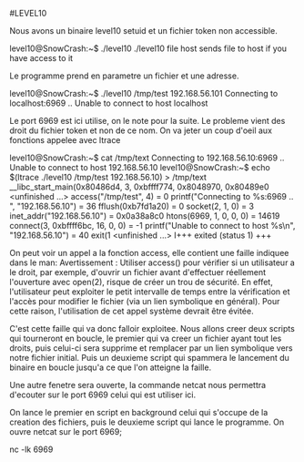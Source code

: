 #LEVEL10

Nous avons un binaire level10 setuid et un fichier token non accessible.

level10@SnowCrash:~$ ./level10
./level10 file host
	sends file to host if you have access to it

Le programme prend en parametre un fichier et une adresse.

level10@SnowCrash:~$ ./level10 /tmp/test 192.168.56.101
Connecting to localhost:6969 .. Unable to connect to host localhost

Le port 6969 est ici utilise, on le note pour la suite.
Le probleme vient des droit du fichier token et non de ce nom.
On va jeter un coup d'oeil aux fonctions appelee avec ltrace

level10@SnowCrash:~$ cat /tmp/text
Connecting to 192.168.56.10:6969 .. Unable to connect to host 192.168.56.10
level10@SnowCrash:~$ echo $(ltrace ./level10 /tmp/test 192.168.56.10) > /tmp/text
__libc_start_main(0x80486d4, 3, 0xbffff774, 0x8048970, 0x80489e0 <unfinished ...>
access("/tmp/test", 4)                                                                                                                             = 0
printf("Connecting to %s:6969 .. ", "192.168.56.10")                                                                                               = 36
fflush(0xb7fd1a20)                                                                                                                                 = 0
socket(2, 1, 0)                                                                                                                                    = 3
inet_addr("192.168.56.10")                                                                                                                         = 0x0a38a8c0
htons(6969, 1, 0, 0, 0)                                                                                                                            = 14619
connect(3, 0xbffff6bc, 16, 0, 0)                                                                                                                   = -1
printf("Unable to connect to host %s\n", "192.168.56.10")                                                                                          = 40
exit(1 <unfinished ...>
I+++ exited (status 1) +++

On peut voir un appel a la fonction access, elle contient une faille indiquee
dans le man: 
Avertissement : Utiliser access() pour vérifier si un utilisateur a le droit, par exemple, d'ouvrir un fichier avant d'effectuer réellement l'ouverture avec open(2), risque de créer un trou de sécurité. En effet, l'utilisateur peut exploiter le petit intervalle de temps entre la vérification et l'accès pour modifier le fichier (via un lien symbolique en général). Pour cette raison, l'utilisation de cet appel système devrait être évitée.

C'est cette faille qui va donc falloir exploitee.
Nous allons creer deux scripts qui tourneront en boucle, le premier qui va creer un fichier ayant tout les droits,
puis celui-ci sera supprime et remplacer par un lien symbolique vers notre fichier initial.
Puis un deuxieme script qui spammera le lancement du binaire en boucle jusqu'a ce que l'on atteigne la faille.

Une autre fenetre sera ouverte,  la commande netcat nous permettra d'ecouter sur le port 6969 celui qui est utiliser ici.

On lance le premier en script en background celui qui s'occupe de la creation des fichiers, puis le deuxieme script qui lance le programme.
On ouvre netcat sur le port 6969;

nc -lk 6969


